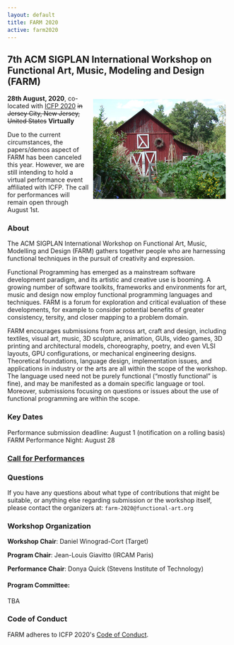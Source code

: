 ```yaml
---
layout: default
title: FARM 2020
active: farm2020
---
```


## 7th ACM SIGPLAN International Workshop on Functional Art, Music, Modeling and Design (FARM)

<img src="/files/farm-lambda-small.jpg" style="float: right; margin: 10px;" />

**28th August, 2020**, co-located with
[ICFP 2020](https://icfp20.sigplan.org/)
<span style="text-decoration: line-through;">in Jersey City, New Jersey, United States</span>
 **Virtually**
 
Due to the current circumstances, the papers/demos aspect of FARM has been canceled this year. 
However, we are still intending to hold a virtual performance event affiliated with ICFP. 
The call for performances will remain open through August 1st.

### About

The ACM SIGPLAN International Workshop on Functional Art, Music,
Modelling and Design (FARM) gathers together people who are harnessing
functional techniques in the pursuit of creativity and expression.

Functional Programming has emerged as a mainstream software
development paradigm, and its artistic and creative use is booming. A
growing number of software toolkits, frameworks and environments for
art, music and design now employ functional programming languages and
techniques. FARM is a forum for exploration and critical evaluation of
these developments, for example to consider potential benefits of
greater consistency, tersity, and closer mapping to a problem domain.

FARM encourages submissions from across art, craft and design,
including textiles, visual art, music, 3D sculpture, animation, GUIs,
video games, 3D printing and architectural models, choreography,
poetry, and even VLSI layouts, GPU configurations, or mechanical
engineering designs. Theoretical foundations, language design,
implementation issues, and applications in industry or the arts are
all within the scope of the workshop. The language used need not be
purely functional (“mostly functional” is fine), and may be manifested
as a domain specific language or tool. Moreover, submissions focusing
on questions or issues about the use of functional programming are
within the scope.

### Key Dates

Performance submission deadline: August 1 (notification on a rolling basis)
FARM Performance Night: August 28 

### [Call for Performances](cfp.md)

### Questions

If you have any questions about what type of contributions that might
be suitable, or anything else regarding submission or the workshop
itself, please contact the organizers at: `farm-2020@functional-art.org`

### Workshop Organization

**Workshop Chair**: Daniel Winograd-Cort (Target)

**Program Chair**: Jean-Louis Giavitto (IRCAM Paris)

**Performance Chair**: Donya Quick (Stevens Institute of Technology)

#### Program Committee:

TBA

### Code of Conduct

FARM adheres to ICFP 2020's
[Code of Conduct](http://icfp19.sigplan.org/attending/code-of-conduct).
